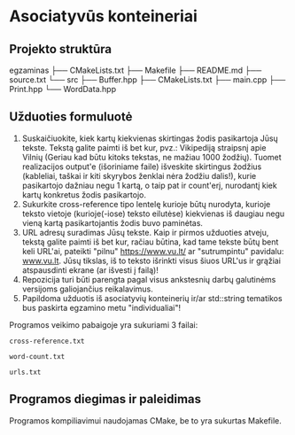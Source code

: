# Asociatyvūs konteineriai

## Projekto struktūra

egzaminas
├── CMakeLists.txt
├── Makefile
├── README.md
├── source.txt
└── src
    ├── Buffer.hpp
    ├── CMakeLists.txt
    ├── main.cpp
    ├── Print.hpp
    └── WordData.hpp

## Užduoties formuluotė

1. Suskaičiuokite, kiek kartų kiekvienas skirtingas žodis pasikartoja Jūsų tekste. Tekstą galite paimti iš bet kur, pvz.: Vikipediją straipsnį apie Vilnių (Geriau kad būtu kitoks tekstas, ne mažiau 1000 žodžių). Tuomet realizacijos output'e (išoriniame faile) išveskite skirtingus žodžius (kableliai, taškai ir kiti skyrybos ženklai nėra žodžiu dalis!), kurie pasikartojo dažniau negu 1 kartą, o taip pat ir count'erį, nurodantį kiek kartų konkretus žodis pasikartojo.
2. Sukurkite cross-reference tipo lentelę kurioje būtų nurodyta, kurioje teksto vietoje (kurioje(-iose) teksto eilutėse) kiekvienas iš daugiau negu vieną kartą pasikartojantis žodis buvo paminėtas.
3. URL adresų suradimas Jūsų tekste. Kaip ir pirmos užduoties atveju, tekstą galite paimti iš bet kur, račiau būtina, kad tame tekste būtų bent keli URL'ai, pateikti "pilnu" https://www.vu.lt/ ar "sutrumpintu" pavidalu: www.vu.lt. Jūsų tikslas, iš to teksto išrinkti visus šiuos URL'us ir grąžiai atspausdinti ekrane (ar išvesti į failą)!
4. Repozicija turi būti parengta pagal visus ankstesnių darbų galutinėms versijoms galiojančius reikalavimus.
5. Papildoma užduotis iš asociatyvių konteinerių ir/ar std::string tematikos bus paskirta egzamino metu "individualiai"!

Programos veikimo pabaigoje yra sukuriami 3 failai:

`cross-reference.txt`

`word-count.txt`

`urls.txt`

## Programos diegimas ir paleidimas

Programos kompiliavimui naudojamas CMake, be to yra sukurtas Makefile.

